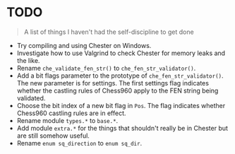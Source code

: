 # TODO
> A list of things I haven't had the self-discipline to get done

* Try compiling and using Chester on Windows.
* Investigate how to use Valgrind to check Chester for memory leaks and the like.
* Rename `che_validate_fen_str()` to `che_fen_str_validator()`.
* Add a bit flags parameter to the prototype of `che_fen_str_validator()`. The
  new parameter is for settings. The first settings flag indicates whether the
  castling rules of Chess960 apply to the FEN string being validated.
* Choose the bit index of a new bit flag in `Pos`. The flag indicates whether
  Chess960 castling rules are in effect.
* Rename module `types.*` to `base.*`.
* Add module `extra.*` for the things that shouldn't really be in Chester but
  are still somehow useful.
* Rename `enum sq_direction` to `enum sq_dir`.
